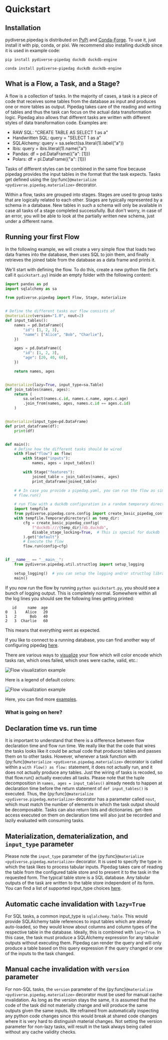 # Quickstart

## Installation

pydiverse.pipedag is distributed on [PyPi](https://pypi.org/project/pydiverse-pipedag/)
and [Conda-Forge](https://anaconda.org/conda-forge/pydiverse-pipedag).
To use it, just install it with pip, conda, or pixi. We recommend also installing duckdb since it is used in example
code:

```shell
pip install pydiverse-pipedag duckdb duckdb-engine
```

```shell
conda install pydiverse-pipedag duckdb duckdb-engine
```

## What is a Flow, a Task, and a Stage?

A flow is a collection of tasks. In the majority of cases, a task is a piece of code that receives some tables from the
database as input and produces one or more tables as output. Pipedag takes care of the reading and writing of tables
and thus the task can focus on the actual data transformation logic. Pipedag also allows that different tasks are
written with different styles of data transformation code. Examples are:

- RAW SQL: "CREATE TABLE AS SELECT 1 as a"
- Handwritten SQL: query = "SELECT 1 as a"
- SQLAlchemy: query = sa.select(sa.literal(1).label("a"))
- Ibis: query = ibis.literal(1).name("a")
- Pandas: df = pd.DataFrame({"a": [1]})
- Polars: df = pl.DataFrame({"a": [1]})

Tasks of different styles can be combined in the same flow because pipedag provides the input tables in the format that
the task expects. Tasks get defined using the {py:func}`@materialize <pydiverse.pipedag.materialize>` decorator.

Within a flow, tasks are grouped into stages. Stages are used to group tasks that are logically related to each other.
Stages are typically represented by a schema in a database. New tables in such a schema will only be available in case
all tasks of a stage completed successfully. But don't worry, in case of an error, you will be able to look at the
partially written new schema, just under a different name.

## Running your first Flow

In the following example, we will create a very simple flow that
loads two data frames into the database, then uses SQL to join them,
and finally retrieves the joined table from the database as a data frame and prints it.

We'll start with defining the flow.
To do this, create a new python file (let's call it `quickstart.py`) inside an empty folder with the following content:

```python
import pandas as pd
import sqlalchemy as sa

from pydiverse.pipedag import Flow, Stage, materialize


# Define the different tasks our flow consists of
@materialize(version="1.0", nout=2)
def input_tables():
    names = pd.DataFrame({
        "id": [1, 2, 3],
        "name": ["Alice", "Bob", "Charlie"],
    })

    ages = pd.DataFrame({
        "id": [1, 2, 3],
        "age": [20, 40, 60],
    })

    return names, ages


@materialize(lazy=True, input_type=sa.Table)
def join_tables(names, ages):
    return (
        sa.select(names.c.id, names.c.name, ages.c.age)
        .join_from(names, ages, names.c.id == ages.c.id)
    )


@materialize(input_type=pd.DataFrame)
def print_dataframe(df):
    print(df)


def main():
    # Define how the different tasks should be wired
    with Flow("flow") as flow:
        with Stage("inputs"):
            names, ages = input_tables()

        with Stage("features"):
            joined_table = join_tables(names, ages)
            print_dataframe(joined_table)

    # # In case you provide a pipedag.yaml, you can run the flow as simple as:
    # flow.run()

    # run flow with a duckdb configuration in a random temporary directory (this is easier to get started)
    import tempfile
    from pydiverse.pipedag.core.config import create_basic_pipedag_config
    with tempfile.TemporaryDirectory() as temp_dir:
        cfg = create_basic_pipedag_config(
            f"duckdb:///{temp_dir}/db.duckdb",
            disable_stage_locking=True,  # This is special for duckdb
        ).get("default")
        # Execute the flow
        flow.run(config=cfg)


if __name__ == "__main__":
    from pydiverse.pipedag.util.structlog import setup_logging

    setup_logging()  # you can setup the logging and/or structlog libraries as you wish
    main()
```

If you now run the flow by running `python quickstart.py`, you should see a bunch of logging output.
This is completely normal.
Somewhere within all the log lines you should see the following lines getting printed:

```none
   id     name  age
0   1    Alice   20
1   2      Bob   40
2   3  Charlie   60
```

This means that everything went as expected.

If you like to connect to a running database, you can find another way of configuring pipedag [here](database_testing.md).

There are various ways to [visualize](/examples/group_and_visualize) your flow which will color encode which
tasks ran, which ones failed, which ones were cache, valid, etc.:

![Flow visualization example](examples/simple_pipeline01.svg)

Here is a legend of default colors:

![Flow visualization example](examples/color_legend.svg)

Here, you can find more [examples](/examples).

### What is going on here?

## Declaration time vs. run time

It is important to understand that there is a difference between flow declaration time and flow run time.
We really like that the code that wires the tasks looks like it could be actual code that produces tables and passes
them on to other tasks. However, whenever a task function with {py:func}`@materialize <pydiverse.pipedag.materialize>`
decorator is called within a `with Flow() as flow:` statement, it does not actually run, and it does not actually
produce any tables. Just the wiring of tasks is recoded, so that flow.run() actually executes all tasks. Please note
that the tuple decomposition in `names, ages = input_tables()` already needs to happen at declaration time before the
return statement of `def input_tables()` is executed. Thus, the {py:func}`@materialize <pydiverse.pipedag.materialize>`
decorator has a parameter called `nout`, which must match the number of elements in which the task output should be
decomposable. Tasks can also return lists and dictionaries. get-item access executed on them on declaration time will
also just be recorded and lazily evaluated with consuming tasks.

## Materialization, dematerialization, and `input_type` parameter

Please note the `input_type` parameter of the {py:func}`@materialize <pydiverse.pipedag.materialize>` decorator. It is
used to specify the type in which the task likes to process tabular inputs. Pipedag takes care of reading the table from
the configured table store and to present it to the task in the requested form. The typical table store is a SQL
database. Any tabular outputs of the task are written to the table store independent of its form. You can find a list
of supported input_type choices [here](/backend_types).

## Automatic cache invalidation with `lazy=True`

For SQL tasks, a common input_type is `sqlalchemy.Table`. This would provide SQLAlchemy table references to input tables
which are already auto-loaded, so they would know about columns and column types of the respective table in the
database. Ideally, this is combined with `lazy=True`. In this case, the task must produce a SQLAlchemy expression for
any tabular outputs without executing them. Pipedag can render the query and will only produce a table based on this
query expression if the query changed or one of the inputs to the task changed.

## Manual cache invalidation with `version` parameter

For non-SQL tasks, the `version` parameter of the {py:func}`@materialize <pydiverse.pipedag.materialize>` decorator must
be used for manual cache invalidation. As long as the version stays the same, it is assumed that the code of the task
did not materially change and will produce the same outputs given the same inputs. We refrained from automatically
inspecting any python code changes since this would break at shared code changes where it is very hard to distinguish
material changes. Not setting the version parameter for non-lazy tasks, will result in the task always being called
without any cache validity checks.
